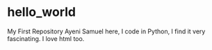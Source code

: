 # hello_world
My First Repository
Ayeni Samuel here, I code in Python, I find it very fascinating. I love html too. 

